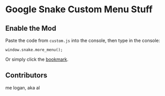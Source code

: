 # Google Snake Custom Menu Stuff

## Enable the Mod
Paste the code from `custom.js` into the console, then type in the console:
```
window.snake.more_menu();
```
Or simply click the [bookmark](https://github.com/DarkSnakeGang/GoogleSnakeCustomMenuStuff/releases/download/Permanent/MoreMenu.html).

## Contributors
me logan, aka al
